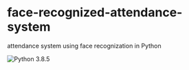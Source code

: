 # face-recognized-attendance-system
attendance system using face recognization in Python

![Python 3.8.5](https://img.shields.io/badge/Python-3.6-brightgreen.svg)
